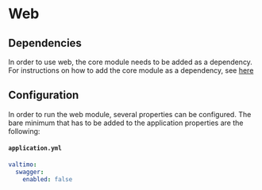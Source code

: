 # Web

## Dependencies

In order to use web, the core module needs to be added as a dependency. For instructions on how to
add the core module as a dependency, see [here](core.md)

## Configuration

In order to run the web module, several properties can be configured. The bare minimum that has to be added to the
application properties are the following:

#### **`application.yml`**
```yaml
valtimo:
  swagger:
    enabled: false
```
